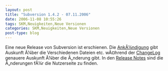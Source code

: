 ```yaml
---
layout: post
title: "Subversion 1.4.2 - 07.11.2006"
date: 2006-11-08 10:55:26
tags: SKM,Neuigkeiten,Neue Versionen
categories: SKM,Neuigkeiten,Neue Versionen
post-type: blog
---
```

Eine neue Release von Subversion ist erschienen. Die <a href="http://subversion.tigris.org/servlets/NewsItemView?newsItemID=1755"  title="AnkÃ¼ndigung">AnkÃ¼ndigung</a> gibt Auskunft Ã¼ber die Verschiedenen Dateien etc. wÃ¤hrend 
der <a href="http://svn.collab.net/repos/svn/tags/1.4.2/CHANGES"  title="ChangeLog">ChangeLog</a> genauere Auskunft Ã¼ber die Ã„nderung gibt. In den <a href="http://subversion.tigris.org/svn_1.4_releasenotes.html"  title="Release Notes">Release Notes</a> sind die Ã„nderungen fÃ¼r die Nutzerseite zu finden.